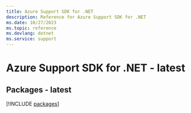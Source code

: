 ```yaml
---
title: Azure Support SDK for .NET
description: Reference for Azure Support SDK for .NET
ms.date: 10/27/2023
ms.topic: reference
ms.devlang: dotnet
ms.service: support
---
```

# Azure Support SDK for .NET - latest
## Packages - latest
[!INCLUDE [packages](support-index.md)]